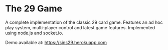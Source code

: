 # The 29 Game
A complete implementation of the classic 29 card game. Features an ad hoc play system, multi-player control and latest game features. Implemented using node.js and socket.io.

Demo available at:
https://sins29.herokuapp.com
